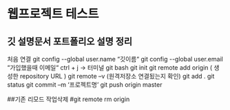 # 웹프로젝트 테스트
## 깃 설명문서 포트폴리오 설명 정리 

처음 연결
git config --global user.name “깃이름“
git config --global user.email “가입했을때 이메일“
ctrl + j -> 터미널 
git bash
git init
git remote add origin ( 생성한 repository URL )
git remote –v (원격저장소 연결됬는지 확인)
git add . 
git status
git commit –m ‘프로젝트명’
git push origin master 




##기존 리모드 작업삭제
#git remote rm origin 